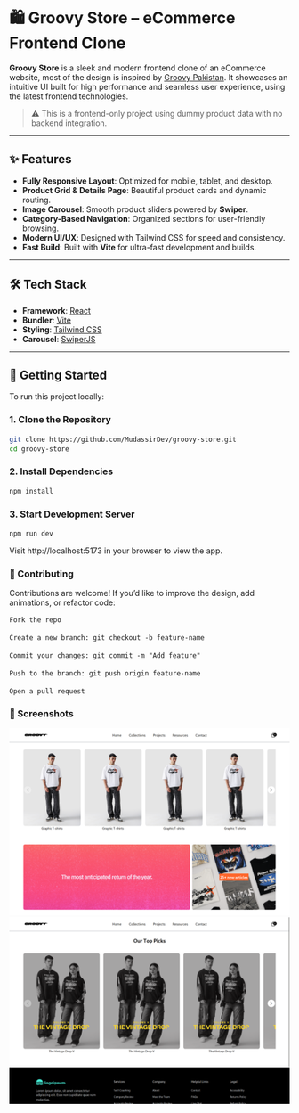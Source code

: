 # 🛍️ Groovy Store – eCommerce Frontend Clone

**Groovy Store** is a sleek and modern frontend clone of an eCommerce website, most of the design is inspired by [Groovy Pakistan](https://groovypakistan.com/). It showcases an intuitive UI built for high performance and seamless user experience, using the latest frontend technologies.

> ⚠️ This is a frontend-only project using dummy product data with no backend integration.

---

## ✨ Features

- **Fully Responsive Layout**: Optimized for mobile, tablet, and desktop.
- **Product Grid & Details Page**: Beautiful product cards and dynamic routing.
- **Image Carousel**: Smooth product sliders powered by **Swiper**.
- **Category-Based Navigation**: Organized sections for user-friendly browsing.
- **Modern UI/UX**: Designed with Tailwind CSS for speed and consistency.
- **Fast Build**: Built with **Vite** for ultra-fast development and builds.

---

## 🛠️ Tech Stack

- **Framework**: [React](https://reactjs.org/)
- **Bundler**: [Vite](https://vitejs.dev/)
- **Styling**: [Tailwind CSS](https://tailwindcss.com/)
- **Carousel**: [SwiperJS](https://swiperjs.com/)

---

## 🚀 Getting Started

To run this project locally:

### 1. Clone the Repository

```bash
git clone https://github.com/MudassirDev/groovy-store.git
cd groovy-store
```

### 2. Install Dependencies

```bash
npm install
```

### 3. Start Development Server

```bash
npm run dev
```

Visit http://localhost:5173 in your browser to view the app.


### 🤝 Contributing

Contributions are welcome! If you’d like to improve the design, add animations, or refactor code:

    Fork the repo

    Create a new branch: git checkout -b feature-name

    Commit your changes: git commit -m "Add feature"

    Push to the branch: git push origin feature-name

    Open a pull request

### 📸 Screenshots
![Homepage Screenshot](public/1.png)
![Product Page Screenshot](public/2.png)
